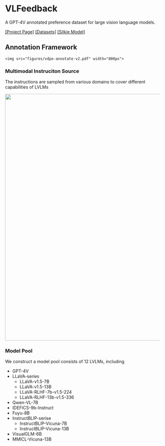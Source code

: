 # VLFeedback

A GPT-4V annotated preference dataset for large vision language models. 

[[Project Page]](https://vlf-silkie.github.io)  [[Datasets]](https://huggingface.co/datasets/MMInstruction/VLFeedback) [[Silkie Model]](https://huggingface.co/MMInstruction/Silkie)

## Annotation Framework 

```
<img src="figures/vdpo-annotate-v2.pdf" width="800px">
```

### Multimodal Instruciton Source

The instructions are sampled from various domains to cover different capabilities of LVLMs


<img src="figures/instruction_source.png" width="800px">


### Model Pool

We construct a model pool consists of 12 LVLMs, including

- GPT-4V
- LLaVA-series
  - LLaVA-v1.5-7B
  - LLaVA-v1.5-13B
  - LLaVA-RLHF-7b-v1.5-224
  - LLaVA-RLHF-13b-v1.5-336
- Qwen-VL-7B
- IDEFICS-9b-Instruct
- Fuyu-8B
- InstructBLIP-serise
  - InstructBLIP-Vicuna-7B
  - InstructBLIP-Vicuna-13B
- VisualGLM-6B
- MMICL-Vicuna-13B
